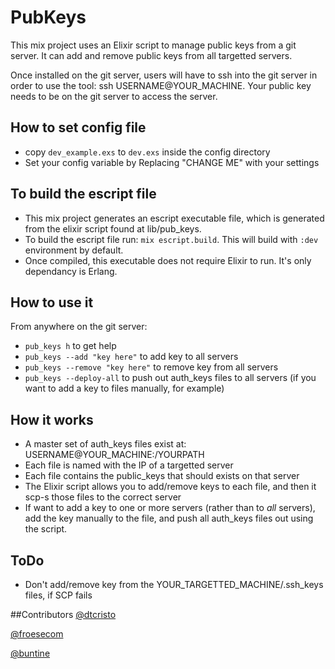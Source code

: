 # PubKeys

This mix project uses an Elixir script to manage public keys from a git server. It can add and remove public keys from all targetted servers.

Once installed on the git server, users will have to ssh into the git server in order to use the tool: ssh USERNAME@YOUR_MACHINE. Your public key needs to be on the git server to access the server.

## How to set config file

- copy `dev_example.exs` to `dev.exs` inside the config directory
- Set your config variable by Replacing "CHANGE ME" with your settings

## To build the escript file

- This mix project generates an escript executable file, which is generated from the elixir script found at lib/pub_keys.
- To build the escript file run: `mix escript.build`. This will build with `:dev` environment by default.
- Once compiled, this executable does not require Elixir to run. It's only dependancy is Erlang.

## How to use it

From anywhere on the git server:

- `pub_keys h` to get help
- `pub_keys --add "key here"` to add key to all servers
- `pub_keys --remove "key here"` to remove key from all servers
- `pub_keys --deploy-all` to push out auth_keys files to all servers (if you want to add a key to files manually, for example)

## How it works

- A master set of auth_keys files exist at: USERNAME@YOUR_MACHINE:/YOURPATH
- Each file is named with the IP of a targetted server
- Each file contains the public_keys that should exists on that server
- The Elixir script allows you to add/remove keys to each file, and then it scp-s those files to the correct server
- If want to add a key to one or more servers (rather than to *all* servers), add the key manually to the file, and push all auth_keys files out using the script.

## ToDo
- Don't add/remove key from the YOUR_TARGETTED_MACHINE/.ssh_keys files, if SCP fails

##Contributors
[@dtcristo](https://github.com/dtcristo)

[@froesecom](https://github.com/froesecom)

[@buntine](https://github.com/buntine)

